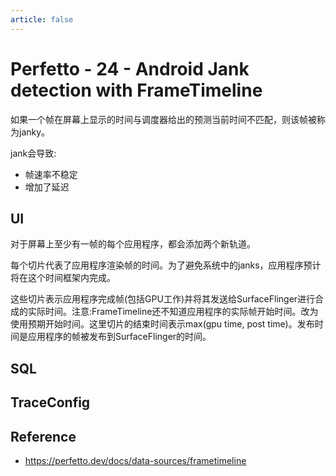 ```yaml
---
article: false
---
```


# Perfetto - 24 - Android Jank detection with FrameTimeline

如果一个帧在屏幕上显示的时间与调度器给出的预测当前时间不匹配，则该帧被称为janky。

jank会导致:
- 帧速率不稳定
- 增加了延迟

## UI

对于屏幕上至少有一帧的每个应用程序，都会添加两个新轨道。

每个切片代表了应用程序渲染帧的时间。为了避免系统中的janks，应用程序预计将在这个时间框架内完成。

这些切片表示应用程序完成帧(包括GPU工作)并将其发送给SurfaceFlinger进行合成的实际时间。注意:FrameTimeline还不知道应用程序的实际帧开始时间。改为使用预期开始时间。这里切片的结束时间表示max(gpu time, post time)。发布时间是应用程序的帧被发布到SurfaceFlinger的时间。

## SQL
## TraceConfig

## Reference

- https://perfetto.dev/docs/data-sources/frametimeline